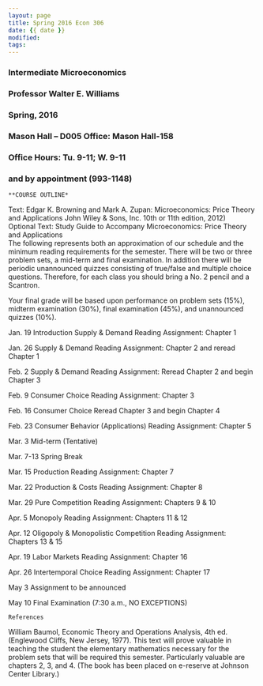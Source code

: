 ```yaml
---
layout: page
title: Spring 2016 Econ 306
date: {{ date }}
modified:
tags: 
---
```



### Intermediate Microeconomics

### Professor Walter E. Williams

### Spring, 2016    

### Mason Hall – D005                					Office: Mason Hall-158 

###                			Office Hours: Tu. 9-11; W. 9-11

###                			and by appointment (993-1148)

	**COURSE OUTLINE*

Text: Edgar K. Browning and Mark A. Zupan: Microeconomics: Price Theory and Applications John Wiley & Sons, Inc. 10th or 11th edition, 2012)
<br>
Optional Text: Study Guide to Accompany Microeconomics: Price Theory and Applications 
<br>
The following represents both an approximation of our schedule and the minimum reading requirements for the semester.  There will be two or three problem sets, a mid-term and final examination.  In addition there will be periodic unannounced quizzes consisting of true/false and multiple choice questions.  Therefore, for each class you should bring a No. 2 pencil and a Scantron.

Your final grade will be based upon performance on problem sets (15%), midterm examination (30%), final examination (45%), and unannounced quizzes (10%).

Jan. 19		            Introduction Supply & Demand
Reading Assignment: Chapter 1

Jan. 26 		Supply & Demand 
Reading Assignment: Chapter 2 and reread Chapter 1  

Feb. 2			Supply & Demand
Reading Assignment: Reread Chapter 2 and begin 
Chapter 3

Feb. 9	 	   	Consumer Choice
Reading Assignment: Chapter 3

Feb. 16  		Consumer Choice
Reread Chapter 3 and begin Chapter 4

Feb. 23		Consumer Behavior (Applications)
Reading Assignment: Chapter 5

Mar. 3			Mid-term (Tentative)

Mar. 7-13	 	Spring Break	

 
Mar. 15		Production
Reading Assignment: Chapter 7

Mar. 22		Production & Costs
Reading Assignment: Chapter 8
 		
Mar. 29  		Pure Competition
Reading Assignment: Chapters 9 & 10

Apr. 5  		Monopoly 
Reading Assignment: Chapters 11 & 12

Apr. 12	   	Oligopoly & Monopolistic Competition
Reading Assignment: Chapters 13 & 15

Apr. 19 		Labor Markets
Reading Assignment: Chapter 16

Apr. 26	            Intertemporal Choice
Reading Assignment: Chapter 17

May 3            	            Assignment to be announced

May 10		Final Examination (7:30 a.m., NO EXCEPTIONS)

	References

William Baumol, Economic Theory and Operations Analysis, 4th ed. (Englewood Cliffs, New Jersey, 1977).  This text will prove valuable in teaching the student the elementary mathematics necessary for the problem sets that will be required this semester. Particularly valuable are chapters 2, 3, and 4. (The book has been placed on e-reserve at Johnson Center Library.)


